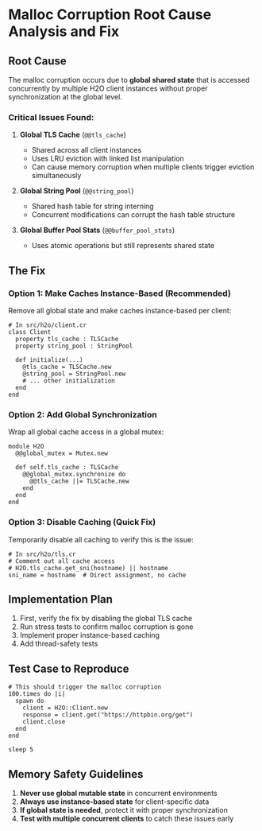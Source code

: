 # Malloc Corruption Root Cause Analysis and Fix

## Root Cause

The malloc corruption occurs due to **global shared state** that is accessed concurrently by multiple H2O client instances without proper synchronization at the global level. 

### Critical Issues Found:

1. **Global TLS Cache** (`@@tls_cache`)
   - Shared across all client instances
   - Uses LRU eviction with linked list manipulation
   - Can cause memory corruption when multiple clients trigger eviction simultaneously

2. **Global String Pool** (`@@string_pool`)
   - Shared hash table for string interning
   - Concurrent modifications can corrupt the hash table structure

3. **Global Buffer Pool Stats** (`@@buffer_pool_stats`)
   - Uses atomic operations but still represents shared state

## The Fix

### Option 1: Make Caches Instance-Based (Recommended)
Remove all global state and make caches instance-based per client:

```crystal
# In src/h2o/client.cr
class Client
  property tls_cache : TLSCache
  property string_pool : StringPool
  
  def initialize(...)
    @tls_cache = TLSCache.new
    @string_pool = StringPool.new
    # ... other initialization
  end
end
```

### Option 2: Add Global Synchronization
Wrap all global cache access in a global mutex:

```crystal
module H2O
  @@global_mutex = Mutex.new
  
  def self.tls_cache : TLSCache
    @@global_mutex.synchronize do
      @@tls_cache ||= TLSCache.new
    end
  end
end
```

### Option 3: Disable Caching (Quick Fix)
Temporarily disable all caching to verify this is the issue:

```crystal
# In src/h2o/tls.cr
# Comment out all cache access
# H2O.tls_cache.get_sni(hostname) || hostname
sni_name = hostname  # Direct assignment, no cache
```

## Implementation Plan

1. First, verify the fix by disabling the global TLS cache
2. Run stress tests to confirm malloc corruption is gone
3. Implement proper instance-based caching
4. Add thread-safety tests

## Test Case to Reproduce

```crystal
# This should trigger the malloc corruption
100.times do |i|
  spawn do
    client = H2O::Client.new
    response = client.get("https://httpbin.org/get")
    client.close
  end
end

sleep 5
```

## Memory Safety Guidelines

1. **Never use global mutable state** in concurrent environments
2. **Always use instance-based state** for client-specific data
3. **If global state is needed**, protect it with proper synchronization
4. **Test with multiple concurrent clients** to catch these issues early